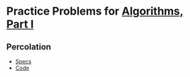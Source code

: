 # Practice Problems for [Algorithms, Part I](https://www.coursera.org/learn/algorithms-part1/)

## Percolation
- [Specs](https://coursera.cs.princeton.edu/algs4/assignments/percolation/specification.php)
- [Code](src/Percolation)
